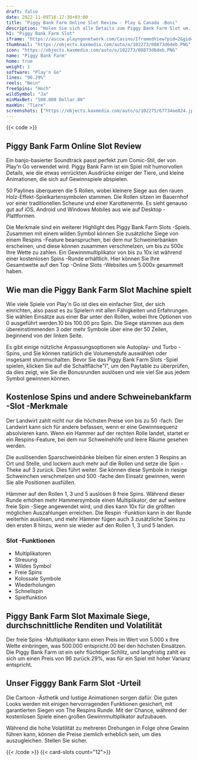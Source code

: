 ```yaml
---
draft: false
date: 2022-11-09T16:17:38+03:00
title: "Piggy Bank Farm Online Slot Review - Play & Canada -Boni"
description: "Holen Sie sich alle Details zum Piggy Bank Farm Slot um. Wir haben Informationen zu den Bonusfunktionen und wie man mit den besten Casino -Boni spielt."
h1: "Piggy Bank Farm Slot"
iframe: "https://asccw.playngonetwork.com/Casino/IframedView?pid=2&gid=piggybankfarm&lang=en_US&practice=1&channel=desktop&div=flashobject&width=100%25&height=100%25&user=&password=&ctx=&demo=2&brand=&lobby=&rccurrentsessiontime=0&rcintervaltime=0&rcaccounthistoryurl=&rccontinueurl=&rcexiturl=&rchistoryurlmode=&autoplaylimits=0&autoplayreset=0&callback=flashCallback&rcmga=&resourcelevel=0&hasjackpots=False&country=&pauseplay=&playlimit=&selftest=&sessiontime=&coreweburl=https://asccw.playngonetwork.com/&showpoweredby=True"
thumbnail: "https://objects.kaxmedia.com/auto/o/102273/08873d6deb.PNG"
icon: "https://objects.kaxmedia.com/auto/o/102273/08873d6deb.PNG"
name: "Piggy Bank Farm"
home: true
weight: 1
software: "Play'n Go"
lines: "96.29%"
reels: "Nein"
freeSpins: "Hoch"
wildSymbol: "Ja"
minMaxBet: "500.000 Dollar.00"
maxWin: "Tiere"
screenshots: ["https://objects.kaxmedia.com/auto/o/102275/67734ae824.jpeg"]
---
```


{{< code >}}<h2>Piggy Bank Farm Online Slot Review</h2><p>Ein banjo-basierter Soundtrack passt perfekt zum Comic-Stil, der von Play'n Go verwendet wird. Piggy Bank Farm ist ein Spiel mit humorvollen Details, wie die etwas verrückten Ausdrücke einiger der Tiere, und kleine Animationen, die sich auf Gewinnspiele abspielen.</p><p>50 Paylines überqueren die 5 Rollen, wobei kleinere Siege aus den rauen Holz-Effekt-Spielkartensymbolen stammen. Die Rollen sitzen im Bauernhof vor einer traditionellen Scheune und einer Karottenernte. Es sieht genauso gut auf iOS, Android und Windows Mobiles aus wie auf Desktop -Plattformen.</p><p>Die Merkmale sind ein weiterer Highlight des Piggy Bank Farm Slots -Spiels. Zusammen mit einem wilden Symbol können Sie zusätzliche Siege von einem Respins -Feature beanspruchen, bei dem nur Schweinerbanken erscheinen, und diese können zusammen verschmelzen, um bis zu 500x Ihre Wette zu zahlen. Ein Gewinnmultiplikator von bis zu 10x ist während einer kostenlosen Spins -Runde erhältlich. Hier können Sie Ihre Gesamtwette auf den Top -Online Slots -Websites um 5.000x gesammelt haben.</p><h2>Wie man die Piggy Bank Farm Slot Machine spielt</h2><p>Wie viele Spiele von Play'n Go ist dies ein einfacher Slot, der sich einrichten, also passt es zu Spielern mit allen Fähigkeiten und Erfahrungen. Sie wählen Einsätze aus einer Bar unter den Rollen, wobei Ihre Optionen von 0 ausgeführt werden.10 bis 100.00 pro Spin. Die Siege stammen aus dem übereinstimmenden 3 oder mehr Symbole über eine der 50 Zeilen, beginnend von der linken Seite.</p><p>Es gibt einige nützliche Anpassungsoptionen wie Autoplay- und Turbo -Spins, und Sie können natürlich die Volumenstufe auswählen oder insgesamt stummschalten. Bevor Sie das Piggy Bank Farm Slots -Spiel spielen, klicken Sie auf die Schaltfläche"I", um den Paytable zu überprüfen, da dies zeigt, wie Sie die Bonusrunden auslösen und wie viel Sie aus jedem Symbol gewinnen können.</p><h2>Kostenlose Spins und andere Schweinebankfarm -Slot -Merkmale</h2><p>Der Landwirt zahlt nicht nur die höchsten Preise von bis zu 50 -fach. Der Landwirt kann sich für andere befassen, wenn er eine Gewinnsequenz absolvieren kann. Wenn ein Hammer auf der rechten Rolle landet, startet er ein Respins-Feature, bei dem nur Schweinehöfe und leere Räume gesehen werden.</p><p>Die auslösenden Sparschweinbänke bleiben für einen ersten 3 Respins an Ort und Stelle, und lockern auch mehr auf die Rollen und setze die Spin -Theke auf 3 zurück. Dies führt weiter. Sie können diese Symbole in riesige Schweinchen verschmelzen und 500 -fache den Einsatz gewinnen, wenn Sie alle Positionen ausfüllen.</p><p>Hämmer auf den Rollen 1, 3 und 5 auslösen 8 freie Spins. Während dieser Runde erhöhen mehr Hammersymbole einen Multiplikator, der auf weitere freie Spin -Siege angewendet wird, und dies kann 10x für die größten möglichen Auszahlungen erreichen. Die Respin -Funktion kann in der Runde weiterhin auslösen, und mehr Hämmer fügen auch 3 zusätzliche Spins zu den ersten 8 hinzu, wenn sie wieder auf den Rollen 1, 3 und 5 landen.</p><h3>
Slot -Funktionen</h3><ul>
<li></span>
Multiplikatoren</li>
<li></span>
Streuung</li>
<li></span>
Wildes Symbol</li>
<li></span>
Freie Spins</li>
<li></span>
Kolossale Symbole</li>
<li></span>
Wiederholungen</li>
<li></span>
Schnellspin</li>
<li></span>
Spielfunktion</li></ul><h2>Piggy Bank Farm Slot Maximale Siege, durchschnittliche Renditen und Volatilität</h2><p>Der freie Spins -Multiplikator kann einen Preis im Wert von 5.000 x Ihre Wette einbringen, was 500.000 entspricht.00 bei den höchsten Einsätzen. Die Piggy Bank Farm ist ein sehr flüchtiger Schlitz, und langfristig zahlt es sich um einen Preis von 96 zurück.29%, was für ein Spiel mit hoher Varianz entspricht.</p><h2>Unser Figggy Bank Farm Slot -Urteil</h2><p>Die Cartoon -Ästhetik und lustige Animationen sorgen dafür. Die guten Looks werden mit einigen hervorragenden Funktionen gesichert, mit garantierten Siegen von The Respins Runde. Mit der Chance, während der kostenlosen Spiele einen großen Gewinnmultiplikator aufzubauen.</p><p>Während die hohe Volatilität zu mehreren Drehungen in Folge ohne Gewinn führen kann, können die Preise ziemlich erheblich sein, um dies auszugleichen. Stellen Sie sicher.</p>{{< /code >}}
{{< card-slots count="12">}}